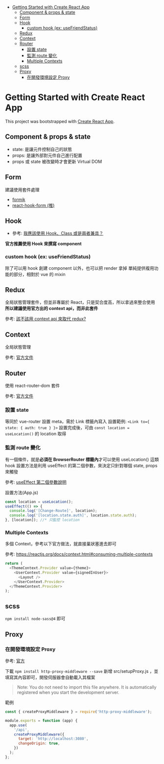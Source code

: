 - [Getting Started with Create React App](#getting-started-with-create-react-app)
  - [Component & props & state](#component--props--state)
  - [Form](#form)
  - [Hook](#hook)
    - [custom hook (ex: useFriendStatus)](#custom-hook-ex-usefriendstatus)
  - [Redux](#redux)
  - [Context](#context)
  - [Router](#router)
    - [設置 state](#設置-state)
    - [監測 route 變化](#監測-route-變化)
    - [Multiple Contexts](#multiple-contexts)
  - [scss](#scss)
  - [Proxy](#proxy)
    - [在開發環境設定 Proxy](#在開發環境設定-proxy)

# Getting Started with Create React App

This project was bootstrapped with [Create React App](https://github.com/facebook/create-react-app).

## Component & props & state

- state: 是讓元件控制自己的狀態
- props: 是讓外部對元件自己進行配置
- props 或 state 被改變時才會更新 Virtual DOM

## Form

建議使用套件處理

- [formik](https://github.com/formium/formik)
- [react-hook-form (推)](https://github.com/react-hook-form/react-hook-form)

## Hook

- 參考: [我應該使用 Hook、Class 或是兩者兼具？](https://zh-hant.reactjs.org/docs/hooks-faq.html#should-i-use-hooks-classes-or-a-mix-of-both)

**官方推薦使用 Hook 來撰寫 component**

### custom hook (ex: useFriendStatus)

除了可以用 hook 創建 component 以外，也可以把 render 拿掉
單純提供複用功能的部分，相對於 vue 的 mixin

## Redux

全局狀態管理套件，但並非專屬於 React，只是契合度高，所以拿過來整合使用
**所以建議使用官方出的 context api，而非此套件**

參考: [該不該用 context api 來取代 redux?](https://medium.com/@nightspirit622/%E8%A9%B2%E4%B8%8D%E8%A9%B2%E7%94%A8context-api-%E4%BE%86%E5%8F%96%E4%BB%A3-redux-4d7395d5c8da)

## Context

全局狀態管理

參考: [官方文件](https://zh-hant.reactjs.org/docs/context.html)

## Router

使用 react-router-dom 套件

參考: [官方文件](https://reactrouter.com/web/guides/quick-start)

### 設置 state

等同於 vue-router 設置 meta，需於 Link 標籤內寫入
設置範例: `<Link to={ state: { auth: true } }>`
設置完成後，可由 `const location = useLocation()` 的 location 取得

### 監測 route 變化

有一個條件，就是**必須在 BrowserRouter 標籤內**才可以使用 useLocation() 這類 hook
設置方法是利用 useEffect 的第二個參數，來決定只針對哪個 state, props 來觸發

參考: [useEffect 第二個參數說明](https://zh-hant.reactjs.org/docs/hooks-effect.html#tip-optimizing-performance-by-skipping-effects)

設置方法(App.js)

```js
const location = useLocation();
useEffect(() => {
  console.log('[Change-Route]', location);
  console.log('[location.state.auth]', location.state.auth);
}, [location]); //* 只監控 location
```

### Multiple Contexts

多個 Context，參考以下官方做法，就直接巢狀塞進去即可

參考: https://reactjs.org/docs/context.html#consuming-multiple-contexts

```js
return (
  <ThemeContext.Provider value={theme}>
    <UserContext.Provider value={signedInUser}>
      <Layout />
    </UserContext.Provider>
  </ThemeContext.Provider>
);
```

## scss

`npm install node-sass@4` 即可

## Proxy

### 在開發環境設定 Proxy

參考: [官方](https://create-react-app.dev/docs/proxying-api-requests-in-development/#configuring-the-proxy-manually)

下載 `npm install http-proxy-middleware --save`
新增 src/setupProxy.js ，並填寫其內容即可，開發伺服器會自動載入其檔案

> Note: You do not need to import this file anywhere.
> It is automatically registered when you start the development server.

範例

```js
const { createProxyMiddleware } = require('http-proxy-middleware');

module.exports = function (app) {
  app.use(
    '/api',
    createProxyMiddleware({
      target: 'http://localhost:3080',
      changeOrigin: true,
    })
  );
};
```
